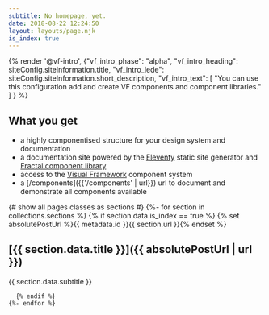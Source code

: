 ```yaml
---
subtitle: No homepage, yet.
date: 2018-08-22 12:24:50
layout: layouts/page.njk
is_index: true
---
```


{% render '@vf-intro', {"vf_intro_phase": "alpha", "vf_intro_heading": siteConfig.siteInformation.title,
  "vf_intro_lede": siteConfig.siteInformation.short_description,
  "vf_intro_text": [
    "You can use this configuration add and create VF components and component libraries."
  ]
} %}



<section class="vf-intro | embl-grid embl-grid--has-centered-content">
<div>
  <!-- empty -->
</div>
<div class="vf-content">

## What you get

- a highly componentised structure for your design system and documentation
- a documentation site powered by the [Eleventy](https://www.11ty.io) static site generator and [Fractal component library](https://fractal.build/)
- access to the [Visual Framework](https://visual-framework.github.io/vf-welcome/) component system
- a [/components]({{'/components' | url}}) url to document and demonstrate all components available

</div>
</section>

<section class="embl-grid embl-grid--has-centered-content">
  <div></div>
  <div class="vf-content">
    {# show all pages classes as sections #}
    {%- for section in collections.sections  %}
      {% if section.data.is_index ==  true %}
        {% set absolutePostUrl %}{{ metadata.id }}{{ section.url }}{% endset %}

## [{{ section.data.title }}]({{ absolutePostUrl | url }})

{{ section.data.subtitle }}

      {% endif %}
    {%- endfor %}
  </div>
</section>
